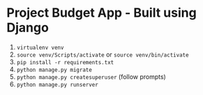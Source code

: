 # Project Budget App - Built using Django

1. `virtualenv venv`
1. `source venv/Scripts/activate` or `source venv/bin/activate`
1. `pip install -r requirements.txt`
1. `python manage.py migrate`
1. `python manage.py createsuperuser` (follow prompts)
1. `python manage.py runserver`
